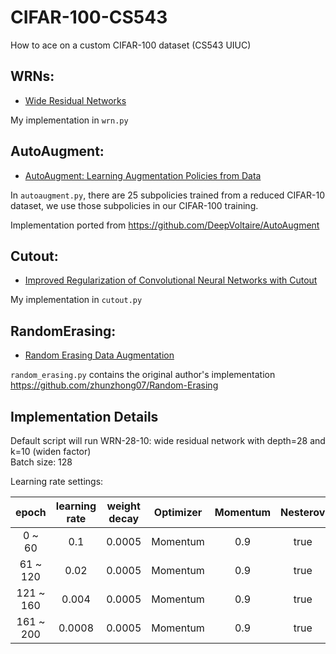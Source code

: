 # CIFAR-100-CS543
How to ace on a custom CIFAR-100 dataset (CS543 UIUC)

## WRNs:
- [Wide Residual Networks](https://arxiv.org/abs/1605.07146 "Original Paper")  

My implementation in ```wrn.py```

## AutoAugment:
- [AutoAugment: Learning Augmentation Policies from Data](https://arxiv.org/abs/1805.09501 "Original Paper")

In ```autoaugment.py```, there are 25 subpolicies trained from a reduced CIFAR-10 dataset, we use those subpolicies in our CIFAR-100 training.

Implementation ported from https://github.com/DeepVoltaire/AutoAugment

## Cutout:
- [Improved Regularization of Convolutional Neural Networks with Cutout](https://arxiv.org/abs/1708.04552 "Original Paper")  

My implementation in ```cutout.py```

## RandomErasing:
- [Random Erasing Data Augmentation](https://arxiv.org/abs/1708.04896 "Original Paper")  

```random_erasing.py``` contains the original author's implementation https://github.com/zhunzhong07/Random-Erasing

## Implementation Details
Default script will run WRN-28-10: wide residual network with depth=28 and k=10 (widen factor)  
Batch size: 128  

Learning rate settings:

|   epoch   | learning rate |  weight decay | Optimizer | Momentum | Nesterov |
|:---------:|:-------------:|:-------------:|:---------:|:--------:|:--------:|
|   0 ~ 60  |      0.1      |     0.0005    | Momentum  |    0.9   |   true   |
|  61 ~ 120 |      0.02     |     0.0005    | Momentum  |    0.9   |   true   |
| 121 ~ 160 |     0.004     |     0.0005    | Momentum  |    0.9   |   true   |
| 161 ~ 200 |     0.0008    |     0.0005    | Momentum  |    0.9   |   true   |


